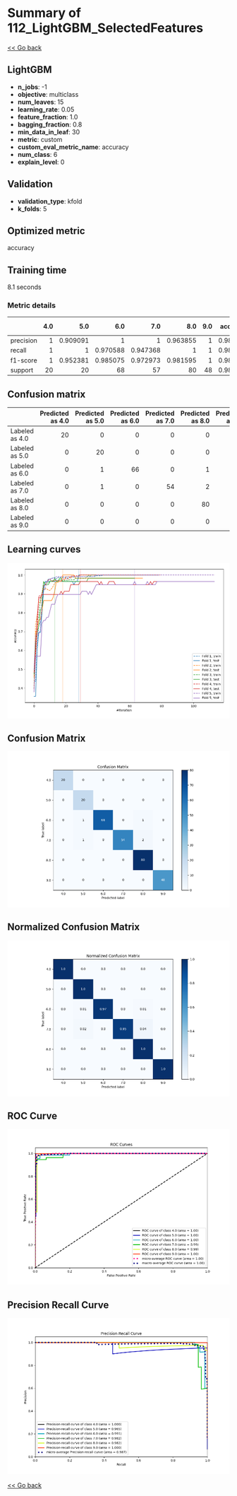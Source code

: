 # Summary of 112_LightGBM_SelectedFeatures

[<< Go back](../README.md)


## LightGBM
- **n_jobs**: -1
- **objective**: multiclass
- **num_leaves**: 15
- **learning_rate**: 0.05
- **feature_fraction**: 1.0
- **bagging_fraction**: 0.8
- **min_data_in_leaf**: 30
- **metric**: custom
- **custom_eval_metric_name**: accuracy
- **num_class**: 6
- **explain_level**: 0

## Validation
 - **validation_type**: kfold
 - **k_folds**: 5

## Optimized metric
accuracy

## Training time

8.1 seconds

### Metric details
|           |   4.0 |       5.0 |       6.0 |       7.0 |       8.0 |   9.0 |   accuracy |   macro avg |   weighted avg |   logloss |
|:----------|------:|----------:|----------:|----------:|----------:|------:|-----------:|------------:|---------------:|----------:|
| precision |     1 |  0.909091 |  1        |  1        |  0.963855 |     1 |   0.982935 |    0.978824 |       0.983926 |  0.353719 |
| recall    |     1 |  1        |  0.970588 |  0.947368 |  1        |     1 |   0.982935 |    0.986326 |       0.982935 |  0.353719 |
| f1-score  |     1 |  0.952381 |  0.985075 |  0.972973 |  0.981595 |     1 |   0.982935 |    0.982004 |       0.983003 |  0.353719 |
| support   |    20 | 20        | 68        | 57        | 80        |    48 |   0.982935 |  293        |     293        |  0.353719 |


## Confusion matrix
|                |   Predicted as 4.0 |   Predicted as 5.0 |   Predicted as 6.0 |   Predicted as 7.0 |   Predicted as 8.0 |   Predicted as 9.0 |
|:---------------|-------------------:|-------------------:|-------------------:|-------------------:|-------------------:|-------------------:|
| Labeled as 4.0 |                 20 |                  0 |                  0 |                  0 |                  0 |                  0 |
| Labeled as 5.0 |                  0 |                 20 |                  0 |                  0 |                  0 |                  0 |
| Labeled as 6.0 |                  0 |                  1 |                 66 |                  0 |                  1 |                  0 |
| Labeled as 7.0 |                  0 |                  1 |                  0 |                 54 |                  2 |                  0 |
| Labeled as 8.0 |                  0 |                  0 |                  0 |                  0 |                 80 |                  0 |
| Labeled as 9.0 |                  0 |                  0 |                  0 |                  0 |                  0 |                 48 |

## Learning curves
![Learning curves](learning_curves.png)
## Confusion Matrix

![Confusion Matrix](confusion_matrix.png)


## Normalized Confusion Matrix

![Normalized Confusion Matrix](confusion_matrix_normalized.png)


## ROC Curve

![ROC Curve](roc_curve.png)


## Precision Recall Curve

![Precision Recall Curve](precision_recall_curve.png)



[<< Go back](../README.md)

